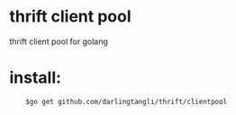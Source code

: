 thrift client pool
==============================  
thrift client pool for golang  
# install:
```shell
    $go get github.com/darlingtangli/thrift/clientpool  
```
